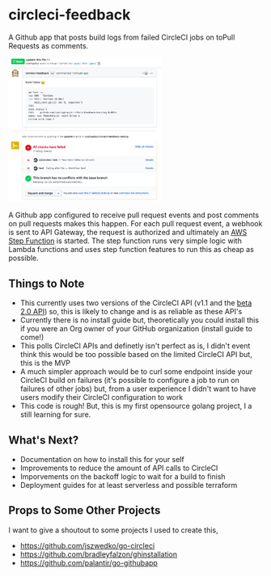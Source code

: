 # circleci-feedback

A Github app that posts build logs from failed CircleCI jobs on toPull Requests as comments.


<img src="docs/screenshot.png" alt="screenshot" height=60% width=60% class="center">


A Github app configured to receive pull request events and post comments on pull requests makes this happen.
For each pull request event, a webhook is sent to API Gateway, the request is authorized and ultimately an [AWS Step Function](https://aws.amazon.com/step-functions/) is started. The step function runs very simple logic with Lambda functions and uses step function features to run this as cheap as possible. 

## Things to Note
* This currently uses two versions of the CircleCI API (v1.1 and the [beta 2.0 API](https://github.com/CircleCI-Public/api-preview-docs)) so, this is likely to change and is as reliable as these API's
* Currently there is no install guide but, theoretically you could install this if you were an Org owner of your GitHub organization (install guide to come!)
* This polls CircleCI APIs and definetly isn't perfect as is, I didn't event think this would be too possible based on the limited CircleCI API but, this is the MVP
* A much simpler approach would be to curl some endpoint inside your CircleCI build on failures (it's possible to configure a job to run on failures of other jobs) but, from a user experience I didn't want to have users modify their CircleCI configuration to work
* This code is rough! But, this is my first opensource golang project, I a still learning for sure. 


## What's Next?

* Documentation on how to install this for your self
* Improvements to reduce the amount of API calls to CircleCI
* Imporvements on the backoff logic to wait for a build to finish
* Deployment guides for at least serverless and possible terraform

## Props to Some Other Projects

I want to give a shoutout to some projects I used to create this,

* https://github.com/jszwedko/go-circleci
* https://github.com/bradleyfalzon/ghinstallation
* https://github.com/palantir/go-githubapp